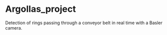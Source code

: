 # Argollas_project
Detection of rings passing through a conveyor belt in real time with a Basler camera.
